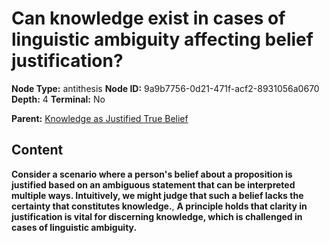 # Can knowledge exist in cases of linguistic ambiguity affecting belief justification?

**Node Type:** antithesis
**Node ID:** 9a9b7756-0d21-471f-acf2-8931056a0670
**Depth:** 4
**Terminal:** No

**Parent:** [Knowledge as Justified True Belief](knowledge-as-justified-true-belief-synthesis-20d9e427-c722-405b-b763-c50057f3f03c.md)

## Content

**Consider a scenario where a person's belief about a proposition is justified based on an ambiguous statement that can be interpreted multiple ways. Intuitively, we might judge that such a belief lacks the certainty that constitutes knowledge.**, **A principle holds that clarity in justification is vital for discerning knowledge, which is challenged in cases of linguistic ambiguity.**
